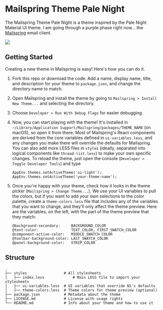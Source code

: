 # Mailspring Theme Pale Night

The Mailspring Theme Pale Night is a theme inspired by the Pale Night Material UI theme. I am going through a purple phase right now...
the [Mailspring](http://www.getmailspring.com/) email client.

<img src="https://raw.githubusercontent.com/Foundry376/Mailspring-Theme-Starter/master/screenshot/custom-theme.png" />

## Getting Started

Creating a new theme in Mailspring is easy! Here's how you can do it.

1. Fork this repo or download the code. Add a name, display name, title, and
   description for your theme to `package.json`, and change the directory name
   to match.

2. Open Mailspring  and install the theme by going to `Mailspring > Install New Theme...`
   and selecting the directory.

3. Choose `Developer > Run With Debug Flags` for easier debugging.

4. Now, you can start playing with the theme! It's installed in
   `~/Library/Application Support/Mailspring/packages/THEME_NAME` (on macOS), so
   open it from there. Most of Mailspring's React components are derived from
   the core variables defined in `ui-variables.less`, and any changes you make
   there will override the defaults for Mailspring. You can also add more LESS
   files in `styles` (ideally, separated into logical components like
   `thread-list.less`) to make your own specific changes. To reload the theme,
   just open the console (`Developer > Toggle Developer Tools`) and type

   ```
   AppEnv.themes.setActiveTheme('ui-light');
   AppEnv.themes.setActiveTheme('your-theme-name');
   ```

5. Once you're happy with your theme, check how it looks in the theme picker
   (`Mailspring > Change Theme...`). We use your UI variables to pull the
   colors, but if you want to add your own selections to the color palette,
   create a `theme-colors.less` file that includes any of the variables that you
   want to change, and they'll only affect the theme preview. Here are the
   variables, on the left, with the part of the theme preview that they match:

   ```
   @background-secondary:     BACKGROUND_COLOR
   @text-color:               TEXT_COLOR, FIRST_SWATCH_COLOR
   @component-active-color:   MIDDLE_SWATCH_COLOR
   @toolbar-background-color: LAST_SWATCH_COLOR
   @panel-background-color:   STRIP_COLOR
   ```

## Structure

```
.
├── styles                 # All stylesheets
|   ├── index.less             # Main LESS file to import your stylesheets
│   ├── ui-variables.less  # UI variables that override N1's defaults
│   ├── theme-colors.less  # Theme colors for theme preview (optional)
├── package.json           # Metadata about the theme
├── LICENSE.md             # License with usage rights
└── README.md              # Info about your theme and how to use it
```
